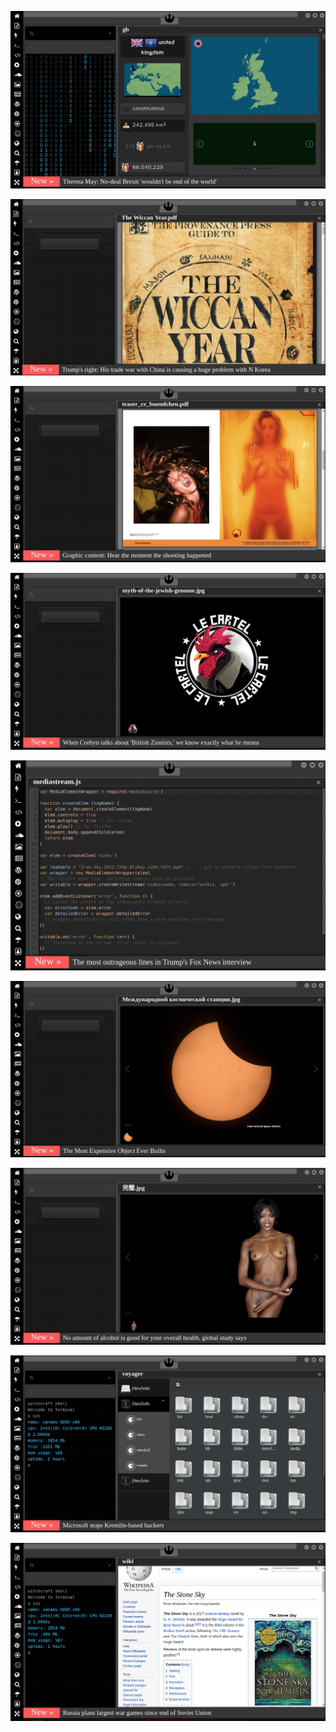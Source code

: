 
[![Image](brexit.png)](https://www.youtube.com/watch?v=nJKwNuqozDw)

<!-- 
https://www.uludagsozluk.com/k/bradley-cooper/&w=bg bkz gay
bkz kuzey anadolu gay hattının kırılma ihtimali
https://www.uludagsozluk.com/k/ihsan-y%C3%BCce/ bkz pedofili
https://www.uludagsozluk.com/k/%C3%A7%C4%B1ld%C4%B1rsan%C4%B1z-da-kudursan%C4%B1z-da-akp-pkk-y%C4%B1-bitirecek/&w=gd
https://www.uludagsozluk.com/k/en-iyi-bilim-adam%C4%B1n%C4%B1n-celal-%C5%9Feng%C3%B6r-oldu%C4%9Fu-%C3%BClke/ 
bkz kuzet anadol gay hattı
-->
![Image](wiccanyear.png)

[![Image](hearthemoment.png)](http://www.taschen-transfer.com/media/downloads/teaser_ce_buendchen.pdf)

[![Image](myth-of-the-jewish-genome.png)](https://www.merriam-webster.com/dictionary/chromatic)

![Image](mediasource.png)

![Image](ISS.png)

[![Image](完璧.png)](https://www.ibm.com/developerworks/jp/aix/library/au-errnovariable/index.html)

![Image](voyager.png)

![Image](stone-sky.png)



